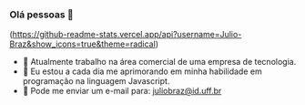### Olá pessoas 👋
(https://github-readme-stats.vercel.app/api?username=Julio-Braz&show_icons=true&theme=radical)


- 🔭 Atualmente trabalho na área comercial de uma empresa de tecnologia.
- 🌱 Eu estou a cada dia me aprimorando em minha habilidade em programação na linguagem Javascript.
- 📨 Pode me enviar um e-mail para: juliobraz@id.uff.br
